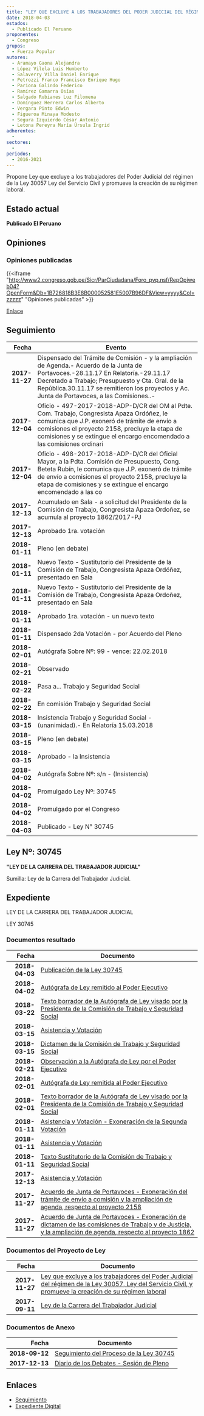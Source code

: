 ```yaml
---
title: "LEY QUE EXCLUYE A LOS TRABAJADORES DEL PODER JUDICIAL DEL RÉGIMEN DE LA LEY 30057 LEY DEL SERVICIO CIVIL Y PROMUEVE LA CREACIÓN DE SU RÉGIMEN LABORAL"
date: 2018-04-03
estados: 
  - Publicado El Peruano
proponentes: 
  - Congreso
grupos: 
  - Fuerza Popular
autores: 
  - Aramayo Gaona Alejandra
  - López Vilela Luis Humberto
  - Salaverry Villa Daniel Enrique
  - Petrozzi Franco Francisco Enrique Hugo
  - Pariona Galindo Federico
  - Ramírez Gamarra Osías
  - Salgado Rubianes Luz Filomena
  - Domínguez Herrera Carlos Alberto
  - Vergara Pinto Edwin
  - Figueroa Minaya Modesto
  - Segura Izquierdo César Antonio
  - Letona Pereyra María Úrsula Ingrid
adherentes: 
  - 
sectores: 
  - 
periodos: 
  - 2016-2021
---
```


Propone Ley que excluye a los trabajadores del Poder Judicial del régimen de la Ley 30057 Ley del Servicio Civil y promueve la creación de su régimen laboral.


## Estado actual

**Publicado El Peruano**

## Opiniones

### Opiniones publicadas

{{<iframe "http://www2.congreso.gob.pe/Sicr/ParCiudadana/Foro_pvp.nsf/RepOpiweb04?OpenForm&Db=1B726818B3E8B000052581E5007B96DF&View=yyyy&Col=zzzzz" "Opiniones publicadas" >}}

[Enlace](http://www2.congreso.gob.pe/Sicr/ParCiudadana/Foro_pvp.nsf/RepOpiweb04?OpenForm&Db=1B726818B3E8B000052581E5007B96DF&View=yyyy&Col=zzzzz)

## Seguimiento

| Fecha | Evento |
|------:|--------|
| **2017-11-27** | Dispensado del Trámite de Comisión - y la ampliación de Agenda.- Acuerdo de la Junta de Portavoces.-28.11.17 En Relatoría.-29.11.17 Decretado a Trabajo; Presupuesto y Cta. Gral. de la República.30.11.17 se remitieron los proyectos y Ac. Junta de Portavoces, a las Comisiones..-|
| **2017-12-04** | Oficio - 497-2017-2018-ADP-D/CR del OM al Pdte. Com. Trabajo, Congresista Apaza Ordóñez, le comunica que J.P. exoneró de trámite de envío a comisiones el proyecto 2158, precluye la etapa de comisiones y se extingue el encargo encomendado a las comisiones ordinari|
| **2017-12-04** | Oficio - 498-2017-2018-ADP-D/CR del Oficial Mayor, a la Pdta. Comisión de Presupuesto, Cong. Beteta Rubín, le comunica que J.P. exoneró de trámite de envío a comisiones el proyecto 2158, precluye la etapa de comisiones y se extingue el encargo encomendado a las co|
| **2017-12-13** | Acumulado en Sala - a solicitud del Presidente de la Comisión de Trabajo, Congresista Apaza Ordoñez, se acumula al proyecto 1862/2017-PJ|
| **2017-12-13** | Aprobado 1ra. votación|
| **2018-01-11** | Pleno (en debate)|
| **2018-01-11** | Nuevo Texto - Sustitutorio del Presidente de la Comisión de Trabajo, Congresista Apaza Ordóñez, presentado en Sala|
| **2018-01-11** | Nuevo Texto - Sustitutorio del Presidente de la Comisión de Trabajo, Congresista Apaza Ordoñez, presentado en Sala|
| **2018-01-11** | Aprobado 1ra. votación - un nuevo texto|
| **2018-01-11** | Dispensado 2da Votación - por Acuerdo del Pleno|
| **2018-02-01** | Autógrafa Sobre Nº: 99 - vence: 22.02.2018|
| **2018-02-21** | Observado|
| **2018-02-22** | Pasa a... Trabajo y Seguridad Social|
| **2018-02-22** | En comisión Trabajo y Seguridad Social|
| **2018-03-15** | Insistencia Trabajo y Seguridad Social - (unanimidad).- En Relatoría 15.03.2018|
| **2018-03-15** | Pleno (en debate)|
| **2018-03-15** | Aprobado - la Insistencia|
| **2018-04-02** | Autógrafa Sobre Nº: s/n - (Insistencia)|
| **2018-04-02** | Promulgado Ley Nº: 30745|
| **2018-04-02** | Promulgado por el Congreso|
| **2018-04-03** | Publicado - Ley N° 30745|

## Ley Nº: 30745

**"LEY DE LA CARRERA DEL TRABAJADOR JUDICIAL"**

Sumilla: Ley de la Carrera del Trabajador Judicial.


## Expediente

LEY DE LA CARRERA DEL TRABAJADOR JUDICIAL

LEY 30745


### Documentos resultado

| Fecha | Documento |
|------:|--------|
| **2018-04-03** | [Publicación de la Ley 30745](http://www.leyes.congreso.gob.pe/Documentos/2016_2021/ADLP/Normas_Legales/30745-LEY.pdf) |
| **2018-04-02** | [Autógrafa de Ley remitido al Poder Ejecutivo](http://www.leyes.congreso.gob.pe/Documentos/2016_2021/ADLP/Texto_Aprobado/AU0186220180402.pdf) |
| **2018-03-22** | [Texto borrador de la Autógrafa de Ley visado por la Presidenta de la Comisión de Trabajo y Seguridad Social](http://www.leyes.congreso.gob.pe/Documentos/2016_2021/Texto_Borrador_de_Autografa/BAU0186220180322.pdf) |
| **2018-03-15** | [Asistencia y Votación](http://www.leyes.congreso.gob.pe/Documentos/2016_2021/Asistencia_y_Votacion/Proyectos_de_Ley/AV0186220180315.pdf) |
| **2018-03-15** | [Dictamen de la Comisión de Trabajo y Seguridad Social](http://www.leyes.congreso.gob.pe/Documentos/2016_2021/Dictamenes/Proyectos_de_Ley/01862DC22MAY20180315.pdf) |
| **2018-02-21** | [Observación a la Autógrafa de Ley por el Poder Ejecutivo](http://www.leyes.congreso.gob.pe/Documentos/2016_2021/Observacion_a_la_Autografa/OBAU0186220180221.pdf) |
| **2018-02-01** | [Autógrafa de Ley remitida al Poder Ejecutivo](http://www.leyes.congreso.gob.pe/Documentos/2016_2021/Autografas/Ley_y_de_Resolucion_Legislativa/AU0186220180201.pdf) |
| **2018-02-01** | [Texto borrador de la Autógrafa de Ley visado por la Presidenta de la Comisión de Trabajo y Seguridad Social](http://www.leyes.congreso.gob.pe/Documentos/2016_2021/Texto_Borrador_de_Autografa/BAU0186220180201.pdf) |
| **2018-01-11** | [Asistencia y Votación - Exoneración de la Segunda Votación](http://www.leyes.congreso.gob.pe/Documentos/2016_2021/Asistencia_y_Votacion/Proyectos_de_Ley/Exoneracion_de_Segunda_Votacion/ESV0186220180111.pdf) |
| **2018-01-11** | [Asistencia y Votación](http://www.leyes.congreso.gob.pe/Documentos/2016_2021/Asistencia_y_Votacion/Proyectos_de_Ley/AV0186220180111.pdf) |
| **2018-01-11** | [Texto Sustitutorio de la Comisión de Trabajo y Seguridad Social](http://www.leyes.congreso.gob.pe/Documentos/2016_2021/Texto_Sustitutorio/Proyectos_de_Ley/TS0186220180111.pdf) |
| **2017-12-13** | [Asistencia y Votación](http://www.leyes.congreso.gob.pe/Documentos/2016_2021/Asistencia_y_Votacion/Proyectos_de_Ley/AV0186220171213.pdf) |
| **2017-11-27** | [Acuerdo de Junta de Portavoces - Exoneración del trámite de envío a comisión y la ampliación de agenda, respecto al proyecto 2158](http://www.leyes.congreso.gob.pe/Documentos/2016_2021/Acuerdos/Junta_Portavoces/AJP0215820171127.pdf) |
| **2017-11-27** | [Acuerdo de Junta de Portavoces - Exoneración de dictamen de las comisiones de Trabajo y de Justicia, y la ampliación de agenda, respecto al proyecto 1862](http://www.leyes.congreso.gob.pe/Documentos/2016_2021/Acuerdos/Junta_Portavoces/AJP0186220171127.PDF) |

### Documentos del Proyecto de Ley

| Fecha | Documento |
|------:|--------|
| **2017-11-27** | [Ley que excluye a los trabajadores del Poder Judicial del régimen de la Ley 30057, Ley del Servicio Civil, y promueve la creación de su régimen laboral](http://www.leyes.congreso.gob.pe/Documentos/2016_2021/Proyectos_de_Ley_y_de_Resoluciones_Legislativas/PL0215820171127..pdf) |
| **2017-09-11** | [Ley de la Carrera del Trabajador Judicial](http://www.leyes.congreso.gob.pe/Documentos/2016_2021/Proyectos_de_Ley_y_de_Resoluciones_Legislativas/PL0186220170911..pdf) |

### Documentos de Anexo

| Fecha | Documento |
|------:|--------|
| **2018-09-12** | [Seguimiento del Proceso de la Ley 30745](http://www.leyes.congreso.gob.pe/Documentos/2016_2021/Seguimiento_de_Proyectos_de_Ley/01862PL20180912.pdf) |
| **2017-12-13** | [Diario de los Debates - Sesión de Pleno](http://www.leyes.congreso.gob.pe/Documentos/2016_2021/ADLP/Diario_Debates/30745-TDD.pdf) |

## Enlaces 

- [Seguimiento](http://www2.congreso.gob.pe/Sicr/TraDocEstProc/CLProLey2016.nsf/f7fff46988ca05b1052578e100829cc7/b0931aadbe21bc1c052581e5007791db?OpenDocument)
- [Expediente Digital](http://www2.congreso.gob.pe/Sicr/TraDocEstProc/CLProLey2016.nsf/f7fff46988ca05b1052578e100829cc7/b0931aadbe21bc1c052581e5007791db?OpenDocument&Click=05257FB7005EB655.eb71d0cf91d8294e05256cdf006b5706/$Body/0.1C6C)
